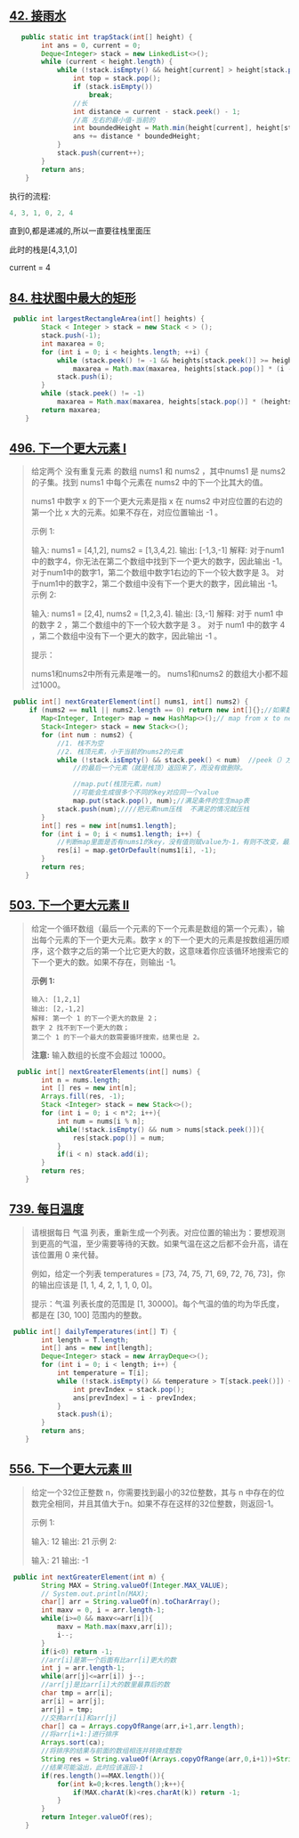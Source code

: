 ## [42. 接雨水](https://leetcode-cn.com/problems/trapping-rain-water/)

```java
   public static int trapStack(int[] height) {
        int ans = 0, current = 0;
        Deque<Integer> stack = new LinkedList<>();
        while (current < height.length) {
            while (!stack.isEmpty() && height[current] > height[stack.peek()]) {
                int top = stack.pop();
                if (stack.isEmpty())
                    break;
                //长
                int distance = current - stack.peek() - 1;
                //高 左右的最小值-当前的
                int boundedHeight = Math.min(height[current], height[stack.peek()]) - height[top];
                ans += distance * boundedHeight;
            }
            stack.push(current++);
        }
        return ans;
    }
```

执行的流程:

```java
4, 3, 1, 0, 2, 4
```

直到0,都是递减的,所以一直要往栈里面压

此时的栈是[4,3,1,0]

current = 4

## [84. 柱状图中最大的矩形](https://leetcode-cn.com/problems/largest-rectangle-in-histogram/)

```java
 public int largestRectangleArea(int[] heights) {
        Stack < Integer > stack = new Stack < > ();
        stack.push(-1);
        int maxarea = 0;
        for (int i = 0; i < heights.length; ++i) {
            while (stack.peek() != -1 && heights[stack.peek()] >= heights[i])
                maxarea = Math.max(maxarea, heights[stack.pop()] * (i - stack.peek() - 1));
            stack.push(i);
        }
        while (stack.peek() != -1)
            maxarea = Math.max(maxarea, heights[stack.pop()] * (heights.length - stack.peek() -1));
        return maxarea;
    }
```

## [496. 下一个更大元素 I](https://leetcode-cn.com/problems/next-greater-element-i/)

> 给定两个 没有重复元素 的数组 nums1 和 nums2 ，其中nums1 是 nums2 的子集。找到 nums1 中每个元素在 nums2 中的下一个比其大的值。
>
> nums1 中数字 x 的下一个更大元素是指 x 在 nums2 中对应位置的右边的第一个比 x 大的元素。如果不存在，对应位置输出 -1 。
>
>  
>
> 示例 1:
>
> 输入: nums1 = [4,1,2], nums2 = [1,3,4,2].
> 输出: [-1,3,-1]
> 解释:
>     对于num1中的数字4，你无法在第二个数组中找到下一个更大的数字，因此输出 -1。
>     对于num1中的数字1，第二个数组中数字1右边的下一个较大数字是 3。
>     对于num1中的数字2，第二个数组中没有下一个更大的数字，因此输出 -1。
> 示例 2:
>
> 输入: nums1 = [2,4], nums2 = [1,2,3,4].
> 输出: [3,-1]
> 解释:
>     对于 num1 中的数字 2 ，第二个数组中的下一个较大数字是 3 。
>     对于 num1 中的数字 4 ，第二个数组中没有下一个更大的数字，因此输出 -1 。
>
>
> 提示：
>
> nums1和nums2中所有元素是唯一的。
> nums1和nums2 的数组大小都不超过1000。

```java
 public int[] nextGreaterElement(int[] nums1, int[] nums2) {
     if (nums2 == null || nums2.length == 0) return new int[]{};//如果数组2为空，则返回一个空数组
        Map<Integer, Integer> map = new HashMap<>();// map from x to next greater element of x
        Stack<Integer> stack = new Stack<>();
        for (int num : nums2) {
            //1. 栈不为空
            //2. 栈顶元素，小于当前的nums2的元素
            while (!stack.isEmpty() && stack.peek() < num)  //peek（）方法的源码会发现只是把数组
                //的最后一个元素（就是栈顶）返回来了，而没有做删除。

                //map.put(栈顶元素，num)
                //可能会生成很多个不同的key对应同一个value
                map.put(stack.pop(), num);//满足条件的生生map表
            stack.push(num);////把元素num压栈  不满足的情况就压栈
        }
        int[] res = new int[nums1.length];
        for (int i = 0; i < nums1.length; i++) {
            //判断map里面是否有nums1的key，没有值则赋value为-1，有则不改变，最终并返回value
            res[i] = map.getOrDefault(nums1[i], -1);
        }
        return res;
    }
```

## [503. 下一个更大元素 II](https://leetcode-cn.com/problems/next-greater-element-ii/)

>
> 给定一个循环数组（最后一个元素的下一个元素是数组的第一个元素），输出每个元素的下一个更大元素。数字 x 的下一个更大的元素是按数组遍历顺序，这个数字之后的第一个比它更大的数，这意味着你应该循环地搜索它的下一个更大的数。如果不存在，则输出 -1。
>
> **示例 1:**
>
> ```
> 输入: [1,2,1]
> 输出: [2,-1,2]
> 解释: 第一个 1 的下一个更大的数是 2；
> 数字 2 找不到下一个更大的数； 
> 第二个 1 的下一个最大的数需要循环搜索，结果也是 2。
> ```
>
> **注意:** 输入数组的长度不会超过 10000。

```java
  public int[] nextGreaterElements(int[] nums) {
        int n = nums.length;
        int [] res = new int[n];
        Arrays.fill(res, -1);
        Stack <Integer> stack = new Stack<>();
        for (int i = 0; i < n*2; i++){
            int num = nums[i % n];
            while(!stack.isEmpty() && num > nums[stack.peek()]){
                res[stack.pop()] = num;
            }
            if(i < n) stack.add(i);
        }
        return res;
    }
```



## [739. 每日温度](https://leetcode-cn.com/problems/daily-temperatures)

>  请根据每日 气温 列表，重新生成一个列表。对应位置的输出为：要想观测到更高的气温，至少需要等待的天数。如果气温在这之后都不会升高，请在该位置用 0 来代替。
>
> 例如，给定一个列表 temperatures = [73, 74, 75, 71, 69, 72, 76, 73]，你的输出应该是 [1, 1, 4, 2, 1, 1, 0, 0]。
>
> 提示：气温 列表长度的范围是 [1, 30000]。每个气温的值的均为华氏度，都是在 [30, 100] 范围内的整数。
>

```java
 public int[] dailyTemperatures(int[] T) {
        int length = T.length;
        int[] ans = new int[length];
        Deque<Integer> stack = new ArrayDeque<>();
        for (int i = 0; i < length; i++) {
            int temperature = T[i];
            while (!stack.isEmpty() && temperature > T[stack.peek()]) {
                int prevIndex = stack.pop();
                ans[prevIndex] = i - prevIndex;
            }
            stack.push(i);
        }
        return ans;
    }  
```

## [556. 下一个更大元素 III](https://leetcode-cn.com/problems/next-greater-element-iii/)

> 给定一个32位正整数 n，你需要找到最小的32位整数，其与 n 中存在的位数完全相同，并且其值大于n。如果不存在这样的32位整数，则返回-1。
>
> 示例 1:
>
> 输入: 12
> 输出: 21
> 示例 2:
>
> 输入: 21
> 输出: -1

```java
 public int nextGreaterElement(int n) {
        String MAX = String.valueOf(Integer.MAX_VALUE);
        // System.out.println(MAX);
        char[] arr = String.valueOf(n).toCharArray();
        int maxv = 0, i = arr.length-1;
        while(i>=0 && maxv<=arr[i]){
            maxv = Math.max(maxv,arr[i]);
            i--;
        }
        if(i<0) return -1;
        //arr[i]是第一个后面有比arr[i]更大的数
        int j = arr.length-1;
        while(arr[j]<=arr[i]) j--;
        //arr[j]是比arr[i]大的数里最靠后的数
        char tmp = arr[i];
        arr[i] = arr[j];
        arr[j] = tmp;
        //交换arr[i]和arr[j]
        char[] ca = Arrays.copyOfRange(arr,i+1,arr.length);  
        //将arr[i+1:]进行排序
        Arrays.sort(ca);
        //将排序的结果与前面的数组相连并转换成整数
        String res = String.valueOf(Arrays.copyOfRange(arr,0,i+1))+String.valueOf(ca);
        //结果可能溢出，此时应该返回-1
        if(res.length()==MAX.length()){
            for(int k=0;k<res.length();k++){
                if(MAX.charAt(k)<res.charAt(k)) return -1;
            }
        }
        return Integer.valueOf(res);
    }
```

